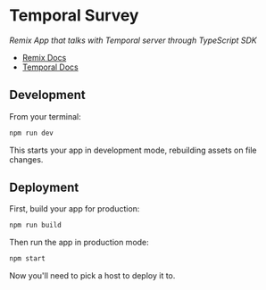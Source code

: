 # Temporal Survey

_Remix App that talks with Temporal server through TypeScript SDK_

- [Remix Docs](https://remix.run/docs)
- [Temporal Docs]()

## Development

From your terminal:

```sh
npm run dev
```

This starts your app in development mode, rebuilding assets on file changes.

## Deployment

First, build your app for production:

```sh
npm run build
```

Then run the app in production mode:

```sh
npm start
```

Now you'll need to pick a host to deploy it to.
